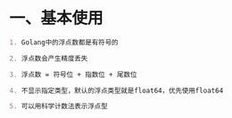 # 一、基本使用

```markdown
1. Golang中的浮点数都是有符号的

2. 浮点数会产生精度丢失

3. 浮点数 = 符号位 + 指数位 + 尾数位

4. 不显示指定类型，默认的浮点类型就是float64，优先使用float64

5. 可以用科学计数法表示浮点型
```





